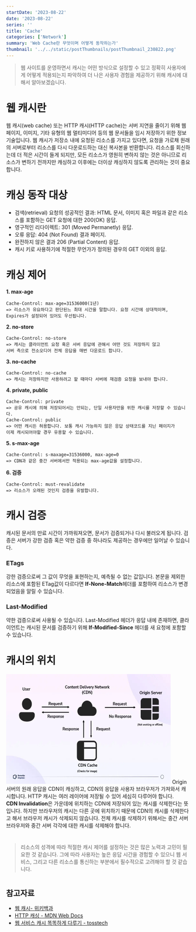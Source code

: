```yaml
---
startDate: '2023-08-22'
date: '2023-08-22'
series: ''
title: 'Cache'
categories: ['Network']
summary: 'Web Cache란 무엇이며 어떻게 동작하는가'
thumbnail: '../../static/postThumbnails/postThumbnail_230822.png'
---
```


> 웹 사이트를 운영하면서 캐시는 어떤 방식으로 설정할 수 있고 정확히 사용자에게 어떻게 적용되는지 파악하여 더 나은 사용자 경험을 제공하기 위해 캐시에 대해서 알아보겠습니다.

###

# 웹 캐시란
웹 캐시(web cache) 또는 HTTP 캐시(HTTP cache)는 서버 지연을 줄이기 위해 웹 페이지, 이미지, 기타 유형의 웹 멀티미디어 등의 웹 문서들을 임시 저장하기 위한 정보기술입니다. 웹 캐시가 저장소 내에 요청된 리소스를 가지고 있다면, 요청을 가로채 원래의 서버로부터 리소스를 다시 다운로드하는 대신 복사본을 반환합니다. 리소스를 회신하는데 더 적은 시간이 들게 되지만, 모든 리소스가 영원히 변하지 않는 것은 아니므로 리소스가 변하기 전까지만 캐싱하고 이후에는 더이상 캐싱하지 않도록 관리하는 것이 중요합니다.


# 캐싱 동작 대상
- 검색(retrieval) 요청의 성공적인 결과: HTML 문서, 이미지 혹은 파일과 같은 리소스를 포함하는 GET 요청에 대한 200(OK) 응답.
- 영구적인 리다이렉트: 301 (Moved Permanetly) 응답.
- 오류 응답: 404 (Not Found) 결과 페이지.
- 완전하지 않은 결과 206 (Partial Content) 응답.
- 캐시 키로 사용하기에 적절한 무언가가 정의된 경우의 GET 이외의 응답.


# 캐싱 제어
**1. max-age**
  ```
  Cache-Control: max-age=31536000(1년)
  => 리소스가 유요하다고 판단된느 최대 시간을 말합니다. 요청 시간에 상대적이며,   
  Expires가 설정되어 있어도 우선됩니다.
  ```
**2. no-store**
  ```
  Cache-Control: no-store
  => 캐시는 클라이언트 요청 혹은 서버 응답에 관해서 어떤 것도 저장하지 않고   
  서버 측으로 전소오디어 전체 응답을 매번 다운로드 합니다.
  ```
**3. no-cache**
  ```
  Cache-Control: no-cache
  => 캐시는 저장하지만 사용하려고 할 때마다 서버에 재검증 요청을 보내야 합니다.
  ```
**4. private, public**
  ```
  Cache-Control: private
  => 공유 캐시에 의해 저장되어서는 안되는, 단일 사용자만을 위한 캐시를 저장할 수 있습니다.
  Cache-Control: public
  => 어떤 캐시든 허용합니다. 보통 캐시 가능하지 않은 응답 상태코드를 지닌 페이지가   
  이제 캐시되어야할 경우 유용할 수 있습니다.
  ```
**5. s-max-age**
  ```
  Cache-Control: s-maxage=31536000, max-age=0
  => CDN과 같은 중간 서버에서만 적용되는 max-age값을 설정합니다.
  ```
**6. 검증**
  ```
  Cache-Control: must-revalidate
  => 리소스가 오래된 것인지 검증을 유발합니다.
  ```


# 캐시 검증
캐시된 문서의 만료 시간이 가까워져오면, 문서가 검증되거나 다시 불러오게 됩니다. 검증은 서버가 강한 검증 혹은 약한 검증 중 하나라도 제공하는 경우에만 일어날 수 있습니다.

### **ETags**
강한 검증으로써 그 값이 무엇을 표현하는지, 예측될 수 없는 값입니다. 본문을 제외한 리소스에 포함된 ETag값이 다르다면 **If-None-Match**헤더를 포함하여 리소스가 변경되었음을 알릴 수 있습니다.

### **Last-Modified**
약한 검증으로써 사용될 수 있습니다. Last-Modified 헤더가 응답 내에 존재하면, 클라이언트는 캐시된 문서를 검증하기 위해 **If-Modified-Since** 헤더를 새 요청에 포함할 수 있습니다.


# 캐시의 위치
<img src="../../static/contents/cacheWithCdn.webp" width="450px" height="300px" title="px(픽셀) 크기 설정" alt="RubberDuck"></img>
Origin 서버의 원래 응답을 CDN이 캐싱하고, CDN의 응답을 사용자 브라우저가 가져와서 캐시합니다. HTTP 캐시는 여러 레이어에 저장될 수 있어 세심히 다루어야 합니다.   
**CDN Invalidation**은 가운데에 위치하는 CDN에 저장되어 있는 캐시를 삭제한다는 뜻입니다. 하지만 브라우저의 캐시는 다른 곳에 위치하기 때문에 CDN의 캐시를 삭제한다고 해서 브라우저 캐시가 삭제되지 않습니다. 전체 캐시를 삭제하기 위해서는 중간 서버 브라우저와 중간 서버 각각에 대한 캐시를 삭제해야 합니다.
#
> 리소스의 성격에 따라 적절한 캐시 제어를 설정하는 것은 많은 노력과 고민이 필요한 것 같습니다. 그에 따라 사용자는 높은 응답 시간을 경험할 수 있으니 웹 서비스, 그리고 다른 리소스를 통신하는 부분에서 필수적으로 고려해야 할 것 같습니다.
#

## 참고자료

- [웹 캐시- 위키백과](https://ko.wikipedia.org/wiki/%EC%9B%B9_%EC%BA%90%EC%8B%9C)
- [HTTP 캐싱 - MDN Web Docs](https://developer.mozilla.org/ko/docs/Web/HTTP/Caching)
- [웹 서비스 캐시 똑똑하게 다루기 - tosstech](https://toss.tech/article/smart-web-service-cache)
